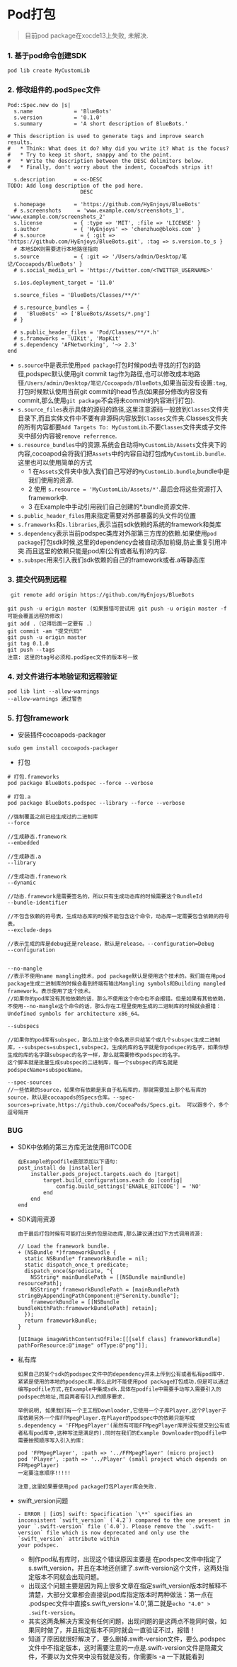 # Pod打包

> 目前pod package在xocde13上失败, 未解决.



### 1. 基于pod命令创建SDK

```
pod lib create MyCustomLib
```



### 2. 修改组件的.podSpec文件

```
Pod::Spec.new do |s|
  s.name             = 'BlueBots'
  s.version          = '0.1.0'
  s.summary          = 'A short description of BlueBots.'

# This description is used to generate tags and improve search results.
#   * Think: What does it do? Why did you write it? What is the focus?
#   * Try to keep it short, snappy and to the point.
#   * Write the description between the DESC delimiters below.
#   * Finally, don't worry about the indent, CocoaPods strips it!

  s.description      = <<-DESC
TODO: Add long description of the pod here.
                       DESC

  s.homepage         = 'https://github.com/HyEnjoys/BlueBots'
  # s.screenshots     = 'www.example.com/screenshots_1', 'www.example.com/screenshots_2'
  s.license          = { :type => 'MIT', :file => 'LICENSE' }
  s.author           = { 'HyEnjoys' => 'chenzhuo@bloks.com' }
  # s.source           = { :git => 'https://github.com/HyEnjoys/BlueBots.git', :tag => s.version.to_s }
  # 本地SDK则需要进行本地路径指向
  s.source           = { :git => '/Users/admin/Desktop/笔记/Cocoapods/BlueBots' }
  # s.social_media_url = 'https://twitter.com/<TWITTER_USERNAME>'

  s.ios.deployment_target = '11.0'

  s.source_files = 'BlueBots/Classes/**/*'
  
  # s.resource_bundles = {
  #   'BlueBots' => ['BlueBots/Assets/*.png']
  # }

  # s.public_header_files = 'Pod/Classes/**/*.h'
  # s.frameworks = 'UIKit', 'MapKit'
  # s.dependency 'AFNetworking', '~> 2.3'
end
```

- `s.source`中是表示使用`pod package`打包时候pod去寻找的打包的路径,podspec默认使用git commit tag作为路径,也可以修改成本地路径`/Users/admin/Desktop/笔记/Cocoapods/BlueBots`,如果当前没有设置`:tag`,打包时候默认使用当前git commit的head节点(如果部分修改内容没有commit,那么使用`git package`不会将未commit的内容进行打包).
- `s.source_files`表示具体的源码的路径,这里注意源码一般放到`Classes`文件夹目录下,而且实体文件中不要有非源码内容放到`Classes`文件夹.Classes文件夹的所有内容都要`Add Targets To: MyCustomLib`.不要`Classes`文件夹或子文件夹中部分内容被`remove referrence`.
- `s.resource_bundles`中的资源.系统会自动将`MyCustomLib/Assets`文件夹下的内容,cocoapod会将我们把`Assets`中的内容自动打包成`MyCustomLib.bundle`.这里也可以使用简单的方式
  - 1 在`Assets`文件夹中放入我们自己写好的`MyCustomLib.bundle`,bundle中是我们使用的资源.
  - 2 使用 `s.resource = 'MyCustomLib/Assets/*'`.最后会将这些资源打入framework中.
  - 3 在Example中手动引用我们自己创建的*.bundle资源文件.
- `s.public_header_files`用来指定需要对外部暴露的头文件的位置
- `s.frameworks`和`s.libraries`,表示当前sdk依赖的系统的framework和类库
- `s.dependency`表示当前podspec类库对外部第三方库的依赖.如果使用`pod package`打包sdk时候,这里的dependency会被自动添加前缀,防止重复引用冲突.而且这里的依赖只能是pod库(公有或者私有)的内容.
- `s.subspec`用来引入我们sdk依赖的自己的framework或者.a等静态库



### 3. 提交代码到远程

```
 git remote add origin https://github.com/HyEnjoys/BlueBots

git push -u origin master (如果报错可尝试用 git push -u origin master -f 可能会覆盖远程的修改)
git add .（记得后面一定要有 .）
git commit -am "提交代码"
git push -u origin master
git tag 0.1.0
git push --tags
注意: 这里的tag号必须和.podSpec文件的版本号一致
```



### 4. 对文件进行本地验证和远程验证

```
pod lib lint --allow-warnings
--allow-warnings 通过警告
```



### 5. 打包framework

- 安装插件cocoapods-packager

```
sudo gem install cocoapods-packager
```

- 打包

```
# 打包.frameworks
pod package BlueBots.podspec --force --verbose

# 打包.a
pod package BlueBots.podspec --library --force --verbose

//强制覆盖之前已经生成过的二进制库 
--force

//生成静态.framework 
--embedded

//生成静态.a 
--library

//生成动态.framework 
--dynamic

//动态.framework是需要签名的，所以只有生成动态库的时候需要这个BundleId 
--bundle-identifier

//不包含依赖的符号表，生成动态库的时候不能包含这个命令，动态库一定需要包含依赖的符号表。 
--exclude-deps

//表示生成的库是debug还是release，默认是release。--configuration=Debug 
--configuration


--no-mangle
//表示不使用name mangling技术，pod package默认是使用这个技术的。我们能在用pod package生成二进制库的时候会看到终端有输出Mangling symbols和Building mangled framework。表示使用了这个技术。
//如果你的pod库没有其他依赖的话，那么不使用这个命令也不会报错。但是如果有其他依赖，不使用--no-mangle这个命令的话，那么你在工程里使用生成的二进制库的时候就会报错：Undefined symbols for architecture x86_64。

--subspecs

//如果你的pod库有subspec，那么加上这个命名表示只给某个或几个subspec生成二进制库，--subspecs=subspec1,subspec2。生成的库的名字就是你podspec的名字，如果你想生成的库的名字跟subspec的名字一样，那么就需要修改podspec的名字。 
这个脚本就是批量生成subspec的二进制库，每一个subspec的库名就是podspecName+subspecName。

--spec-sources
//一些依赖的source，如果你有依赖是来自于私有库的，那就需要加上那个私有库的source，默认是cocoapods的Specs仓库。--spec-sources=private,https://github.com/CocoaPods/Specs.git。 可以跟多个，多个逗号隔开

```



### BUG

- SDK中依赖的第三方库无法使用BITCODE

  ```
  在Example的podfile底部添加以下语句:
  post_install do |installer|
      installer.pods_project.targets.each do |target|
          target.build_configurations.each do |config|
              config.build_settings['ENABLE_BITCODE'] = 'NO'
          end
      end
  end
  ```

- SDK调用资源

  ```
  由于最后打包时候有可能打出来的包是动态库,那么建议通过如下方式调用资源:
  
  // Load the framework bundle.
  + (NSBundle *)frameworkBundle {
    static NSBundle* frameworkBundle = nil;
    static dispatch_once_t predicate;
    dispatch_once(&predicate, ^{
      NSString* mainBundlePath = [[NSBundle mainBundle] resourcePath];
      NSString* frameworkBundlePath = [mainBundlePath stringByAppendingPathComponent:@"Serenity.bundle"];
      frameworkBundle = [[NSBundle bundleWithPath:frameworkBundlePath] retain];
    });
    return frameworkBundle;
  }
  
  [UIImage imageWithContentsOfFile:[[[self class] frameworkBundle] pathForResource:@"image" ofType:@"png"]];
  ```

- 私有库

  ```
  如果自己的某个sdk的podspec文件中的dependency并未上传到公有或者私有pod库中.紧紧是使用的本地的podspec库.那么此时不能使用pod package打包成功.但是可以通过编写podfile方式,在Example中集成sdk.具体在podfile中需要手动写入需要引入的podspec的地址,而且两者有引入的顺序要求.
  
  举例说明, 如果我们有一个主工程Downloader,它使用一个子库Player,这个Player子库依赖另外一个库FFMpegPlayer.在Player的podspec中的依赖只能写成s.dependency = 'FFMpegPlayer'(虽然有可能FFMpegPlayer库并没有提交到公有或者私有pod库中,这种写法是满足的).同时在我们的Example Downloader的podfile中需要按照顺序写入引入的库:
  
  pod 'FFMpegPlayer', :path => '../FFMpegPlayer' (micro project)
  pod 'Player', :path => '../Player' (small project which depends on FFMpegPlayer)
  一定要注意顺序!!!!!
  
  注意,这里如果要使用pod package打包Player库会失败.
  ```

- swift_version问题

  ```
  - ERROR | [iOS] swift: Specification `\**` specifies an inconsistent `swift_version` (`4.2`) compared to the one present in your `.swift-version` file (`4.0`). Please remove the `.swift-version` file which is now deprecated and only use the `swift_version` attribute within
  your podspec.
  ```

  - 制作pod私有库时，出现这个错误原因主要是 在podspec文件中指定了 s.swift_version，并且在本地还创建了.swift-version这个文件，这两处指定版本不同就会出现问题。
  - 出现这个问题主要是因为网上很多文章在指定swift_version版本时解释不清楚，大部分文章都会直接说pod库指定版本时两种做法：第一点在 .podspec文件中直接s.swift_version='4.0',第二就是`echo "4.0" > .swift-version`。
  - 其实这两条解决方案没有任何问题，出现问题的是这两点不能同时做，如果同时做了，并且指定版本不同时就会一直验证不过，报错！
  - 知道了原因就很好解决了，要么删掉.swift-version文件，要么.podspec文件中不指定版本，这时需要注意的一点是.swift-version文件是隐藏文件，不要以为文件夹中没有就是没有，你需要ls -a 一下就能看到